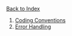 [Back to Index](DeprecatedDoc/CLAMUserManual "wikilink")

1.  [Coding Conventions](DeprecatedDoc/Manual_Conventions "wikilink")
2.  [Error Handling](DeprecatedDoc/Manual_Error "wikilink")

